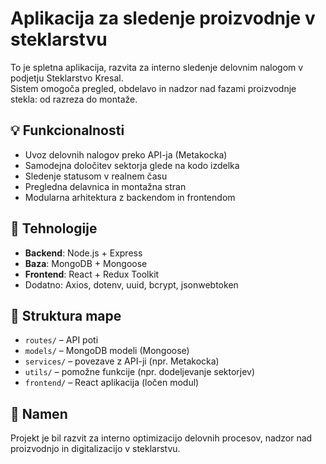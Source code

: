 # Aplikacija za sledenje proizvodnje v steklarstvu

To je spletna aplikacija, razvita za interno sledenje delovnim nalogom v podjetju Steklarstvo Kresal.  
Sistem omogoča pregled, obdelavo in nadzor nad fazami proizvodnje stekla: od razreza do montaže.

## 💡 Funkcionalnosti
- Uvoz delovnih nalogov preko API-ja (Metakocka)
- Samodejna določitev sektorja glede na kodo izdelka
- Sledenje statusom v realnem času
- Pregledna delavnica in montažna stran
- Modularna arhitektura z backendom in frontendom

## 🔧 Tehnologije
- **Backend**: Node.js + Express
- **Baza**: MongoDB + Mongoose
- **Frontend**: React + Redux Toolkit
- Dodatno: Axios, dotenv, uuid, bcrypt, jsonwebtoken

## 📁 Struktura mape
- `routes/` – API poti
- `models/` – MongoDB modeli (Mongoose)
- `services/` – povezave z API-ji (npr. Metakocka)
- `utils/` – pomožne funkcije (npr. dodeljevanje sektorjev)
- `frontend/` – React aplikacija (ločen modul)


## 📣 Namen
Projekt je bil razvit za interno optimizacijo delovnih procesov, nadzor nad proizvodnjo in digitalizacijo v steklarstvu.